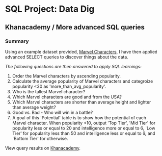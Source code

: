 # SQL Project: Data Dig
## Khanacademy / More advanced SQL queries
### Summary
Using an example dataset provided, [Marvel Characters](https://gist.github.com/pamelafox/585364b62390ea720858), I have then applied advanced SELECT queries to discover things about the data. 

*The following questions are then answered to apply SQL learnings:*
1. Order the Marvel characters by ascending popularity.
2. Calculate the average popularity of Marvel characters and categroize popularity <30 as 'more_than_avg_popularity'.
3. Who is the tallest Marvel character?
4. Which Marvel characters are good and from the USA?
5. Which Marvel characters are shorter than average height and  lighter than average weight?
6. Good vs. Bad - Who will win in a battle?
7. A goal of this 'Potential' table is to show how the potential of each Marvel character. When popularity <10, output 'Top Tier', 'Mid Tier' for popularity less or equal to 20 and intelligence more or equal to 6, 'Low Tier' for popularity less than 50 and intelligence less or equal to 6, and 'Bottom Tier' for otherwise.

View query results on [Khanacademy](https://www.khanacademy.org/computer-programming/project-2-data-dig-marvel-character/5220727410704384).
